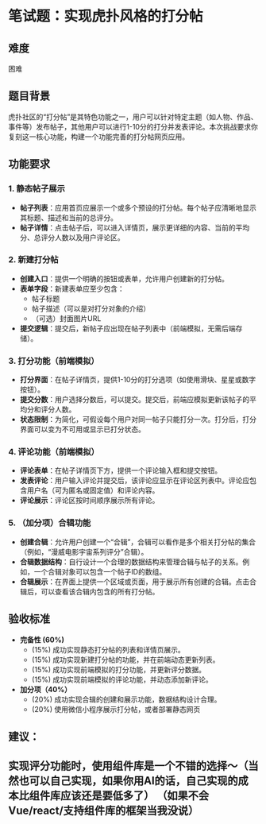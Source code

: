 # 笔试题：实现虎扑风格的打分帖

## 难度
困难

## 题目背景
虎扑社区的“打分帖”是其特色功能之一，用户可以针对特定主题（如人物、作品、事件等）发布帖子，其他用户可以进行1-10分的打分并发表评论。本次挑战要求你复刻这一核心功能，构建一个功能完善的打分帖网页应用。

## 功能要求

### 1. 静态帖子展示
- **帖子列表**：应用首页应展示一个或多个预设的打分帖。每个帖子应清晰地显示其标题、描述和当前的总评分。
- **帖子详情**：点击帖子后，可以进入详情页，展示更详细的内容、当前的平均分、总评分人数以及用户评论区。

### 2. 新建打分帖
- **创建入口**：提供一个明确的按钮或表单，允许用户创建新的打分帖。
- **表单字段**：新建表单应至少包含：
    - 帖子标题
    - 帖子描述（可以是对打分对象的介绍）
    - （可选）封面图片URL
- **提交逻辑**：提交后，新帖子应出现在帖子列表中（前端模拟，无需后端存储）。

### 3. 打分功能（前端模拟）
- **打分界面**：在帖子详情页，提供1-10分的打分选项（如使用滑块、星星或数字按钮）。
- **提交分数**：用户选择分数后，可以提交。提交后，前端应模拟更新该帖子的平均分和评分人数。
- **状态限制**：为简化，可假设每个用户对同一帖子只能打分一次。打分后，打分界面可以变为不可用或显示已打分状态。

### 4. 评论功能（前端模拟）
- **评论表单**：在帖子详情页下方，提供一个评论输入框和提交按钮。
- **发表评论**：用户输入评论并提交后，该评论应显示在评论区列表中。评论应包含用户名（可为匿名或固定值）和评论内容。
- **评论展示**：评论区按时间顺序展示所有评论。

### 5. （加分项）合辑功能
- **创建合辑**：允许用户创建一个“合辑”，合辑可以看作是多个相关打分帖的集合（例如，“漫威电影宇宙系列评分”合辑）。
- **合辑数据结构**：自行设计一个合理的数据结构来管理合辑与帖子的关系。例如，一个合辑对象可以包含一个帖子ID的数组。
- **合辑展示**：在界面上提供一个区域或页面，用于展示所有创建的合辑。点击合辑后，可以查看该合辑内包含的所有打分帖。

## 验收标准

*   **完备性 (60%)**
    *   (15%) 成功实现静态打分帖的列表和详情页展示。
    *   (15%) 成功实现新建打分帖的功能，并在前端动态更新列表。
    *   (15%) 成功实现前端模拟的打分功能，并更新评分数据。
    *   (15%) 成功实现前端模拟的评论功能，并动态添加新评论。
*   **加分项（40%）**
    *   (20%) 成功实现合辑的创建和展示功能，数据结构设计合理。
    *   (20%) 使用微信小程序展示打分帖，或者部署静态网页
## 建议：
  实现评分功能时，使用组件库是一个不错的选择～（当然也可以自己实现，如果你用AI的话，自己实现的成本比组件库应该还是要低多了）
  （如果不会Vue/react/支持组件库的框架当我没说）
---
